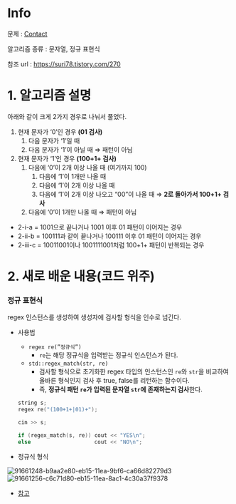 # Info

문제 : [Contact](https://www.acmicpc.net/problem/1013)

알고리즘 종류 : 문자열, 정규 표현식

참조 url : https://suri78.tistory.com/270


# 1. 알고리즘 설명
아래와 같이 크게 2가지 경우로 나눠서 풀었다.

1. 현재 문자가 ‘0’인 경우 **(01 검사)**
    1. 다음 문자가 ‘1’일 때
    2. 다음 문자가 ‘1’이 아닐 때 ⇒ 패턴이 아님
2. 현재 문자가 ‘1’인 경우 **(100+1+ 검사)**
    1. 다음에 ‘0’이 2개 이상 나올 때 (여기까지 100)
        1. 다음에 ‘1’이 1개만 나올 때
        2. 다음에 ‘1’이 2개 이상 나올 때
        3. 다음에 ‘1’이 2개 이상 나오고 “00”이 나올 때 ⇒ **2로 돌아가서 100+1+ 검사** 
    2. 다음에 ‘0’이 1개만 나올 때 ⇒ 패턴이 아님

- 2-i-a = 1001으로 끝나거나 1001 이후 01 패턴이 이어지는 경우
- 2-ii-b = 100111과 같이 끝나거나 100111 이후 01 패턴이 이어지는 경우
- 2-iii-c = 10011001이나 1001111001처럼 100+1+ 패턴이 반복되는 경우


# 2. 새로 배운 내용(코드 위주)

### <regex> 정규 표현식

regex 인스턴스를 생성하여 생성자에 검사할 형식을 인수로 넘긴다.

- 사용법
    - `regex re(”정규식”)`
        - `re`는 해당 정규식을 입력받는 정규식 인스턴스가 된다.
    - `std::regex_match(str, re)`
        - 검사할 형식으로 초기화한 regex 타입의 인스턴스인 `re`와 `str`을 비교하여 올바른 형식인지 검사 후 true, false를 리턴하는 함수이다.
        - 즉, **정규식 패턴 `re`가 입력된 문자열 `str`에 존재하는지 검사**한다.
    
    ```cpp
    string s;
    regex re("(100+1+|01)+");
    
    cin >> s;
    
    if (regex_match(s, re)) cout << "YES\n";
    else					cout << "NO\n";
    ```
    
- 정규식 형식
    
![91661248-b9aa2e80-eb15-11ea-9bf6-ca66d82279d3](https://user-images.githubusercontent.com/57346428/151659243-fa37a4ee-48b0-40e8-a38e-ea04b1b0e0a4.png)
![91661256-c6c71d80-eb15-11ea-8ac1-4c30a37f9378](https://user-images.githubusercontent.com/57346428/151659245-5bd9ff8c-5cf4-4da9-bdb0-1b9a37d93b9a.png)


- [참고](https://ansohxxn.github.io/cpp/chapter18-5/)
